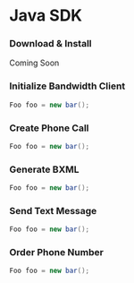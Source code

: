# Java SDK

### Download & Install

Coming Soon

### Initialize Bandwidth Client

```java
Foo foo = new bar();
```

### Create Phone Call

```java
Foo foo = new bar();
```

### Generate BXML

```java
Foo foo = new bar();
```

### Send Text Message

```java
Foo foo = new bar();
```

### Order Phone Number

```java
Foo foo = new bar();
```
